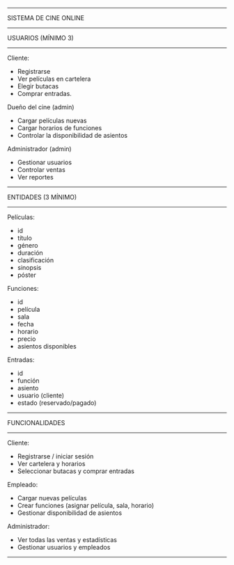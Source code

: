 ________________________________________________________________________________________________

SISTEMA DE CINE ONLINE
________________________________________________________________________________________________

USUARIOS (MÍNIMO 3)
________________________________________________________________________________________________

Cliente:
- Registrarse
- Ver películas en cartelera
- Elegir butacas
- Comprar entradas.


Dueño del cine (admin)
- Cargar películas nuevas
- Cargar horarios de funciones
- Controlar la disponibilidad de asientos

Administrador (admin)
- Gestionar usuarios
- Controlar ventas
- Ver reportes

________________________________________________________________________________________________

ENTIDADES (3 MÍNIMO)
________________________________________________________________________________________________

Películas:
- id
- título
- género
- duración
- clasificación
- sinopsis
- póster

Funciones:
- id
- película
- sala
- fecha
- horario
- precio
- asientos disponibles

Entradas:
- id
- función
- asiento
- usuario (cliente)
- estado (reservado/pagado)

________________________________________________________________________________________________

FUNCIONALIDADES
________________________________________________________________________________________________

Cliente:

- Registrarse / iniciar sesión
- Ver cartelera y horarios
- Seleccionar butacas y comprar entradas

Empleado:
- Cargar nuevas películas
- Crear funciones (asignar película, sala, horario)
- Gestionar disponibilidad de asientos

Administrador:
- Ver todas las ventas y estadísticas
- Gestionar usuarios y empleados

________________________________________________________________________________________________